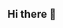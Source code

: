 ## Hi there 👋

<!--
**erinaddis1/erinaddis1** is a ✨ _special_ ✨ repository because its `README.md` (this file) appears on your GitHub profile.

Here are some ideas to get you started:

- 🔭 I’m currently working on ...my MLIS degree.
- 🌱 I’m currently learning ... Data Lifecycle.
- 👯 I’m looking to collaborate on ...MLIS programming.
- 🤔 I’m looking for help with ...Coding.
- 💬 Ask me about ...My hobbies!
- 📫 How to reach me: ...erin.addis@drexel.edu
- 😄 Pronouns: ...she/her
- ⚡ Fun fact: ...I have two labs (chocolate and black)
-->
